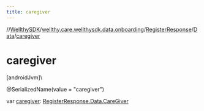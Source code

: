 ```yaml
---
title: caregiver
---
```

//[WellthySDK](../../../../index.html)/[wellthy.care.wellthysdk.data.onboarding](../../index.html)/[RegisterResponse](../index.html)/[Data](index.html)/[caregiver](caregiver.html)



# caregiver



[androidJvm]\




@SerializedName(value = "caregiver")



var [caregiver](caregiver.html): [RegisterResponse.Data.CareGiver](-care-giver/index.html)





